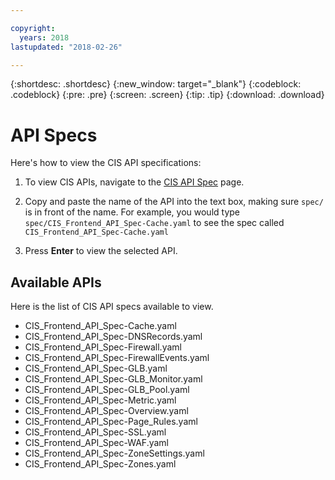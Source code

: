 ```yaml
---

copyright:
  years: 2018
lastupdated: "2018-02-26"

---
```


{:shortdesc: .shortdesc}
{:new_window: target="_blank"}
{:codeblock: .codeblock}
{:pre: .pre}
{:screen: .screen}
{:tip: .tip}
{:download: .download}

# API Specs

Here's how to view the CIS API specifications: 

1. To view CIS APIs, navigate to the [CIS API Spec](https://pages.github.ibm.com/NetworkTribe/cis-api-spec/#/) page. 

2. Copy and paste the name of the API into the text box, making sure `spec/` is in front of the name. For example, you would type `spec/CIS_Frontend_API_Spec-Cache.yaml` to see the spec called `CIS_Frontend_API_Spec-Cache.yaml`

3. Press **Enter** to view the selected API.

## Available APIs 

Here is the list of CIS API specs available to view.

- CIS_Frontend_API_Spec-Cache.yaml
- CIS_Frontend_API_Spec-DNSRecords.yaml
- CIS_Frontend_API_Spec-Firewall.yaml
- CIS_Frontend_API_Spec-FirewallEvents.yaml
- CIS_Frontend_API_Spec-GLB.yaml
- CIS_Frontend_API_Spec-GLB_Monitor.yaml
- CIS_Frontend_API_Spec-GLB_Pool.yaml
- CIS_Frontend_API_Spec-Metric.yaml
- CIS_Frontend_API_Spec-Overview.yaml
- CIS_Frontend_API_Spec-Page_Rules.yaml
- CIS_Frontend_API_Spec-SSL.yaml
- CIS_Frontend_API_Spec-WAF.yaml
- CIS_Frontend_API_Spec-ZoneSettings.yaml
- CIS_Frontend_API_Spec-Zones.yaml
